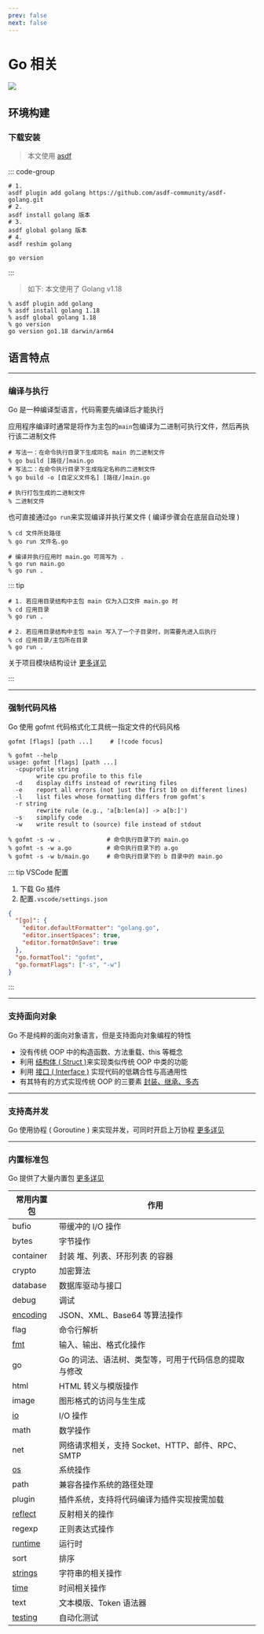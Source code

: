 ```yaml
---
prev: false
next: false
---
```


# Go 相关

![](/static/skill-images/go.webp)

## 环境构建

### 下载安装

> 本文使用 [asdf](/others/tools/asdf/)

::: code-group

```shell [安装]
# 1.
asdf plugin add golang https://github.com/asdf-community/asdf-golang.git
# 2.
asdf install golang 版本
# 3.
asdf global golang 版本
# 4.
asdf reshim golang
```

```shell [版本查看]
go version
```

:::

> 如下: 本文使用了 Golang v1.18

```shell
% asdf plugin add golang
% asdf install golang 1.18
% asdf global golang 1.18
% go version
go version go1.18 darwin/arm64
```

## 语言特点

---

### 编译与执行

Go 是一种编译型语言，代码需要先编译后才能执行

应用程序编译时通常是将作为主包的`main`包编译为二进制可执行文件，然后再执行该二进制文件

```shell
# 写法一：在命令执行目录下生成同名 main 的二进制文件
% go build [路径/]main.go
# 写法二：在命令执行目录下生成指定名称的二进制文件
% go build -o [自定义文件名] [路径/]main.go

# 执行打包生成的二进制文件
% 二进制文件
```

也可直接通过`go run`来实现编译并执行某文件 ( 编译步骤会在底层自动处理 )

```shell
% cd 文件所处路径
% go run 文件名.go

# 编译并执行应用时 main.go 可简写为 .
% go run main.go
% go run .
```

::: tip

```shell
# 1. 若应用目录结构中主包 main 仅为入口文件 main.go 时
% cd 应用目录
% go run .

# 2. 若应用目录结构中主包 main 写入了一个子目录时，则需要先进入后执行
% cd 应用目录/主包所在目录
% go run .
```

关于项目模块结构设计 [更多详见](./base/modules-dev/pkg-module-workspace.md)

:::

---

### 强制代码风格

Go 使用 gofmt 代码格式化工具统一指定文件的代码风格

```shell
gofmt [flags] [path ...]     # [!code focus]

% gofmt --help
usage: gofmt [flags] [path ...]
  -cpuprofile string
        write cpu profile to this file
  -d    display diffs instead of rewriting files
  -e    report all errors (not just the first 10 on different lines)
  -l    list files whose formatting differs from gofmt's
  -r string
        rewrite rule (e.g., 'a[b:len(a)] -> a[b:]')
  -s    simplify code
  -w    write result to (source) file instead of stdout
```

```shell
% gofmt -s -w .             # 命令执行目录下的 main.go
% gofmt -s -w a.go          # 命令执行目录下的 a.go
% gofmt -s -w b/main.go     # 命令执行目录下的 b 目录中的 main.go
```

::: tip VSCode 配置

1. 下载 Go 插件
2. 配置`.vscode/settings.json`

```json
{
  "[go]": {
    "editor.defaultFormatter": "golang.go",
    "editor.insertSpaces": true,
    "editor.formatOnSave": true
  },
  "go.formatTool": "gofmt",
  "go.formatFlags": ["-s", "-w"]
}
```

:::

---

### 支持面向对象

Go 不是纯粹的面向对象语言，但是支持面向对象编程的特性

- 没有传统 OOP 中的构造函数、方法重载、this 等概念
- 利用 [结构体 ( Struct )](./base/oop/struct.md)来实现类似传统 OOP 中类的功能
- 利用 [接口 ( Interface )](./base/oop/interface.md) 实现代码的低耦合性与高通用性
- 有其特有的方式实现传统 OOP 的三要素 [封装、继承、多态](./base/oop/oop-properties.md)

---

### 支持高并发

Go 使用协程 ( Goroutine ) 来实现并发，可同时开启上万协程 [更多详见](./base/concurrent-dev/goroutine.md)

---

### 内置标准包

Go 提供了大量内置包 [更多详见](https://pkg.go.dev/)

| 常用内置包                                   | 作用                                                  |
| -------------------------------------------- | ----------------------------------------------------- |
| bufio                                        | 带缓冲的 I/O 操作                                     |
| bytes                                        | 字节操作                                              |
| container                                    | 封装 堆、列表、环形列表 的容器                        |
| crypto                                       | 加密算法                                              |
| database                                     | 数据库驱动与接口                                      |
| debug                                        | 调试                                                  |
| [encoding](./base/built-in-pkgs/encoding.md) | JSON、XML、Base64 等算法操作                          |
| flag                                         | 命令行解析                                            |
| [fmt](./base/built-in-pkgs/fmt.md)           | 输入、输出、格式化操作                                |
| go                                           | Go 的词法、语法树、类型等，可用于代码信息的提取与修改 |
| html                                         | HTML 转义与模版操作                                   |
| image                                        | 图形格式的访问与生生成                                |
| [io](./base/built-in-pkgs/io.md)             | I/O 操作                                              |
| math                                         | 数学操作                                              |
| net                                          | 网络请求相关，支持 Socket、HTTP、邮件、RPC、SMTP      |
| [os](./base/built-in-pkgs/os.md)             | 系统操作                                              |
| path                                         | 兼容各操作系统的路径处理                              |
| plugin                                       | 插件系统，支持将代码编译为插件实现按需加载            |
| [reflect](./base/built-in-pkgs/reflect.md)   | 反射相关的操作                                        |
| regexp                                       | 正则表达式操作                                        |
| [runtime](./base/built-in-pkgs/runtime.md)   | 运行时                                                |
| sort                                         | 排序                                                  |
| [strings](./base/built-in-pkgs/strings.md)   | 字符串的相关操作                                      |
| [time](./base/built-in-pkgs/time.md)         | 时间相关操作                                          |
| text                                         | 文本模版、Token 语法器                                |
| [testing](./base/built-in-pkgs/testing.md)   | 自动化测试                                            |
